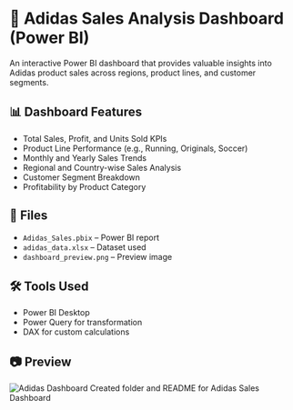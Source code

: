 # 👟 Adidas Sales Analysis Dashboard (Power BI)

An interactive Power BI dashboard that provides valuable insights into Adidas product sales across regions, product lines, and customer segments.

## 📊 Dashboard Features
- Total Sales, Profit, and Units Sold KPIs
- Product Line Performance (e.g., Running, Originals, Soccer)
- Monthly and Yearly Sales Trends
- Regional and Country-wise Sales Analysis
- Customer Segment Breakdown
- Profitability by Product Category

## 📁 Files
- `Adidas_Sales.pbix` – Power BI report
- `adidas_data.xlsx` – Dataset used
- `dashboard_preview.png` – Preview image

## 🛠 Tools Used
- Power BI Desktop
- Power Query for transformation
- DAX for custom calculations

## 📷 Preview

![Adidas Dashboard](dashboard_preview.png)
Created folder and README for Adidas Sales Dashboard
